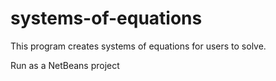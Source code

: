 # systems-of-equations
This program creates systems of equations for users to solve.

Run as a NetBeans project
